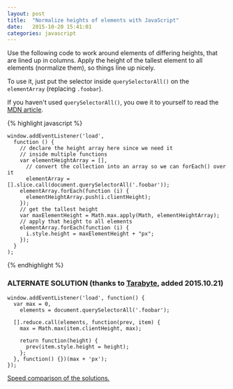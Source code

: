 ```yaml
---
layout: post
title:  "Normalize heights of elements with JavaScript"
date:   2015-10-20 15:41:01
categories: javascript
---
```


Use the following code to work around elements of differing heights, that are lined up in columns. Apply the height of the tallest element to all elements (normalize them), so things line up nicely.

To use it, just put the selector inside `querySelectorAll()` on the `elementArray` (replacing `.foobar`).

If you haven't used `querySelectorAll()`, you owe it to yourself to read the [MDN article](https://developer.mozilla.org/en-US/docs/Web/API/Document/querySelectorAll).

{% highlight javascript %}

    window.addEventListener('load',
      function () {
        // declare the height array here since we need it
        // inside multiple functions
        var elementHeightArray = [],
          // convert the collection into an array so we can forEach() over it
          elementArray = [].slice.call(document.querySelectorAll('.foobar'));
        elementArray.forEach(function (i) {
          elementHeightArray.push(i.clientHeight);
        });
        // get the tallest height
        var maxElementHeight = Math.max.apply(Math, elementHeightArray);
        // apply that height to all elements
        elementArray.forEach(function (i) {
          i.style.height = maxElementHeight + "px";
        });
      }
    );

{% endhighlight %}

### ALTERNATE SOLUTION (thanks to [Tarabyte](https://github.com/Tarabyte), added 2015.10.21)

    window.addEventListener('load', function() {
      var max = 0,
        elements = document.querySelectorAll('.foobar');

      [].reduce.call(elements, function(prev, item) {
        max = Math.max(item.clientHeight, max);

        return function(height) {
          prev(item.style.height = height);
        };
      }, function() {})(max + 'px');
    });

[Speed comparison of the solutions.](https://jsperf.com/compare-height-normalizing-solutions)
